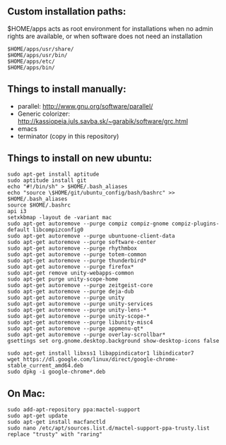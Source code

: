 ## Custom installation paths:
$HOME/apps acts as root environment for installations when no admin rights are
available, or when software does not need an installation

	$HOME/apps/usr/share/
	$HOME/apps/usr/bin/
	$HOME/apps/etc/
	$HOME/apps/bin/


## Things to install manually: ##
- parallel: http://www.gnu.org/software/parallel/
- Generic colorizer: http://kassiopeia.juls.savba.sk/~garabik/software/grc.html
- emacs
- terminator (copy in this repository)

## Things to install on new ubuntu: ##

	sudo apt-get install aptitude
	sudo aptitude install git
	echo "#!/bin/sh" > $HOME/.bash_aliases
	echo "source \$HOME/git/ubuntu_config/bash/bashrc" >> $HOME/.bash_aliases
	source $HOME/.bashrc
	api i3
	setxkbmap -layout de -variant mac
	sudo apt-get autoremove --purge compiz compiz-gnome compiz-plugins-default libcompizconfig0
	sudo apt-get autoremove --purge ubuntuone-client-data
	sudo apt-get autoremove --purge software-center
	sudo apt-get autoremove --purge rhythmbox
	sudo apt-get autoremove --purge totem-common
	sudo apt-get autoremove --purge thunderbird*
	sudo apt-get autoremove --purge firefox*
	sudo apt-get remove unity-webapps-common
	sudo apt-get purge unity-scope-home
	sudo apt-get autoremove --purge zeitgeist-core
	sudo apt-get autoremove --purge deja-dub
	sudo apt-get autoremove --purge unity
	sudo apt-get autoremove --purge unity-services
	sudo apt-get autoremove --purge unity-lens-*
	sudo apt-get autoremove --purge unity-scope-*
	sudo apt-get autoremove --purge libunity-misc4
	sudo apt-get autoremove --purge appmenu-qt*
	sudo apt-get autoremove --purge overlay-scrollbar*
	gsettings set org.gnome.desktop.background show-desktop-icons false

	sudo apt-get install libxss1 libappindicator1 libindicator7
	wget https://dl.google.com/linux/direct/google-chrome-stable_current_amd64.deb
	sudo dpkg -i google-chrome*.deb



## On Mac: ##
	sudo add-apt-repository ppa:mactel-support
	sudo apt-get update
	sudo apt-get install macfanctld
	sudo nano /etc/apt/sources.list.d/mactel-support-ppa-trusty.list
	replace "trusty" with "raring"